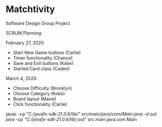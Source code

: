 # Matchtivity
Software Design Group Project

SCRUM Planning: 

February 27, 2025: 
- Start New Game buttons (Carlie)
- Timer functionality (Chance) 
- Save and Exit buttons (Kobe) 
- Started Card class (Caden) 

March 4, 2025:
- Choose Difficulty (Brooklyn)
- Choose Category (Kobe)
- Board layout (Maxie)
- Click functionality (Carlie)

javac -cp "C:/javafx-sdk-21.0.6/lib/*" src/main/java/com/Main.java -d out
java -cp "C:/javafx-sdk-21.0.6/lib/*;out" src.main.java.com.Main
